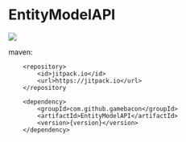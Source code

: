# EntityModelAPI

[![](https://jitpack.io/v/gamebacon/EntityModelAPI.svg)](https://jitpack.io/#gamebacon/EntityModelAPI)

maven:

        <repository>
            <id>jitpack.io</id>
            <url>https://jitpack.io</url>
        </repository

        <dependency>
            <groupId>com.github.gamebacon</groupId>
            <artifactId>EntityModelAPI</artifactId>
            <version>{version}</version>
        </dependency>

